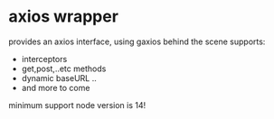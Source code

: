 # axios wrapper

provides an axios interface, using gaxios behind the scene
supports:
* interceptors
* get,post,..etc methods
* dynamic baseURL ..
* and more to come

minimum support node version is 14!